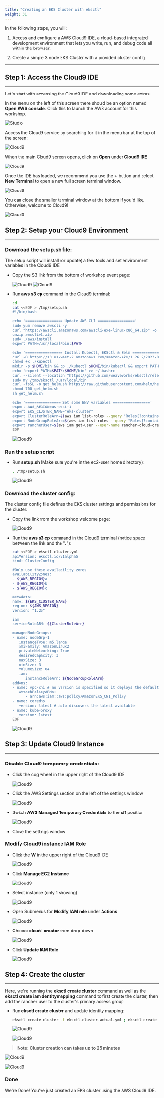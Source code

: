 ```yaml
---
title: "Creating an EKS Cluster with eksctl"
weight: 31
---
```


In the following steps, you will:

1. Access and configure a AWS Cloud9 IDE, a cloud-based integrated development environment that lets you write, run, and debug code all within the browser.

2. Create a simple 3 node EKS Cluster with a provided cluster config

---

## Step 1: Access the Cloud9 IDE
---

Let's start with accessing the Cloud9 IDE and downloading some extras

In the menu on the left of this screen there should be an option named **Open AWS console**. Click this to launch the AWS account for this workshop.

![Studio](/static/images/cloud9/access_console.png)

Access the Cloud9 service by searching for it in the menu bar at the top of the screen:

![Cloud9](/static/images/cloud9/search.png)

When the main Cloud9 screen opens, click on **Open** under **Cloud9 IDE**

![Cloud9](/static/images/cloud9/open.png)

Once the IDE has loaded, we recommend you use the **+** button and select **New Terminal** to open a new full screen terminal window.

![Cloud9](/static/images/cloud9/terminal-open.png)

You can close the smaller terminal window at the bottom if you'd like. Otherwise, welcome to Cloud9!

![Cloud9](/static/images/cloud9/terminal.png)

## Step 2: Setup your Cloud9 Environment
---

### Download the setup.sh file:

The setup script will install (or update) a few tools and set environment variables in the Cloud9 IDE

* Copy the S3 link from the bottom of workshop event page:

    ![Cloud9](/static/images/cloud9/event-main.png)
    ![Cloud9](/static/images/cloud9/copy_setup_link.png)

* Run **aws s3 cp** command in the Cloud9 terminal:

    ```bash
    cd
    cat <<EOF > /tmp/setup.sh
    #!/bin/bash

    echo '================= Update AWS CLI ================='
    sudo yum remove awscli -y
    curl "https://awscli.amazonaws.com/awscli-exe-linux-x86_64.zip" -o "awscliv2.zip"
    unzip awscliv2.zip
    sudo ./aws/install
    export PATH=/usr/local/bin:$PATH

    echo '================= Install Kubectl, EKSctl & Helm ================='
    curl -O https://s3.us-west-2.amazonaws.com/amazon-eks/1.26.2/2023-03-17/bin/linux/amd64/kubectl
    chmod +x ./kubectl
    mkdir -p $HOME/bin && cp ./kubectl $HOME/bin/kubectl && export PATH=$PATH:$HOME/bin
    echo 'export PATH=$PATH:$HOME/bin' >> ~/.bashrc
    curl --silent --location "https://github.com/weaveworks/eksctl/releases/latest/download/eksctl_$(uname -s)_amd64.tar.gz" | tar xz -C /tmp
    sudo mv /tmp/eksctl /usr/local/bin
    curl -fsSL -o get_helm.sh https://raw.githubusercontent.com/helm/helm/main/scripts/get-helm-3
    chmod 700 get_helm.sh
    sh get_helm.sh

    echo '================ Set some ENV variables ================='
    export AWS_REGION=us-east-1
    export EKS_CLUSTER_NAME="eks-cluster"
    export ClusterRoleArn=$(aws iam list-roles --query "Roles[?contains(RoleName, 'EKSClusterRole')].Arn" --output text)
    export NodeGroupRoleArn=$(aws iam list-roles --query "Roles[?contains(RoleName, 'EKSNodeGroupRole')].Arn" --output text)
    export rancherUser=$(aws iam get-user --user-name rancher-cloud-credential-user --query 'User.Arn' --output text)
    EOF
    ```

    ![Cloud9](/static/images/cloud9/setupScript-download.png)

### Run the setup script

* Run **setup.sh** (Make sure you're in the ec2-user home directory):
    
    ```bash
    . /tmp/setup.sh
    ```

    ![Cloud9](/static/images/cloud9/startSetup_script.png)

### Download the cluster config:

The cluster config file defines the EKS cluster settings and permissions for the cluster.

* Copy the link from the workshop welcome page:

    ![Cloud9](/static/images/cloud9/copy_eksConfig_link.png)

* Run the **aws s3 cp** command in the Cloud9 terminal (notice space between the link and the "**.**"):

    ```bash
    cat <<EOF > eksctl-cluster.yml
    apiVersion: eksctl.io/v1alpha5
    kind: ClusterConfig

    #Only use these availability zones
    availabilityZones:
    - ${AWS_REGION}a
    - ${AWS_REGION}b
    - ${AWS_REGION}c

    metadata:
    name: ${EKS_CLUSTER_NAME}
    region: ${AWS_REGION}
    version: "1.25"
   
    iam:
    serviceRoleARN: ${ClusterRoleArn}
   
    managedNodeGroups:
    - name: nodeGrp-1
       instanceType: m5.large
       amiFamily: AmazonLinux2
       privateNetworking: True
       desiredCapacity: 3
       maxSize: 3
       minSize: 3
       volumeSize: 64
       iam:
          instanceRoleArn: ${NodeGroupRoleArn}
    addons:
    - name: vpc-cni # no version is specified so it deploys the default version
       attachPolicyARNs:
          - arn:aws:iam::aws:policy/AmazonEKS_CNI_Policy
    - name: coredns
       version: latest # auto discovers the latest available
    - name: kube-proxy
       version: latest
    EOF
    ```

    ![Cloud9](/static/images/cloud9/eks-conf-download.png)

## Step 3: Update Cloud9 Instance
---

### Disable Cloud9 temporary credentials:
* Click the cog wheel in the upper right of the Cloud9 IDE
    
    ![Cloud9](/static/images/cloud9/c9_settings.png)
    
* Click the AWS Settings section on the left of the settings window
    
    ![Cloud9](/static/images/cloud9/temp-creds.png)

* Switch **AWS Managed Temporary Credentials** to the **off** position

   ![Cloud9](/static/images/cloud9/temp-creds-off.png)

* Close the settings window

### Modify Cloud9 instance IAM Role

* Click the **W** in the upper right of the Cloud9 IDE

   ![Cloud9](/static/images/cloud9/open-submenu.png)

* Click **Manage EC2 Instance**

   ![Cloud9](/static/images/cloud9/manage_e2.png)

* Select instance (only 1 showing)

   ![Cloud9](/static/images/cloud9/select-instance.png)

* Open Submenus for **Modify IAM role** under **Actions**

   ![Cloud9](/static/images/cloud9/modify-role.png)

* Choose **eksctl-creator** from drop-down

   ![Cloud9](/static/images/cloud9/choose-eksctl-creator.png)

* Click **Update IAM Role**

   ![Cloud9](/static/images/cloud9/update-iam-role.png)

## Step 4: Create the cluster
---

Here, we're running the **eksctl create cluster** command as well as the **eksctl create iamidentitymapping** command to first create the cluster, then add the rancher user to the cluster's primary access group

* Run **eksctl create cluster** and update identity mapping:
    
    ```bash
    eksctl create cluster -f eksctl-cluster-actual.yml ; eksctl create iamidentitymapping --cluster $EKS_CLUSTER_NAME --region=$AWS_REGION --arn $rancherUser --group system:masters --username rancher
    ```

   ![Cloud9](/static/images/cloud9/envsub.png)

   ![Cloud9](/static/images/cloud9/eksctl-create.png)
> **Note: Cluster creation can takes up to 25 minutes**

   ![Cloud9](/static/images/cloud9/completeCluster.png)

   ![Cloud9](/static/images/cloud9/coupleKubeCmds.png)

### Done

We're Done! You've just created an EKS cluster using the AWS Cloud9 IDE.
